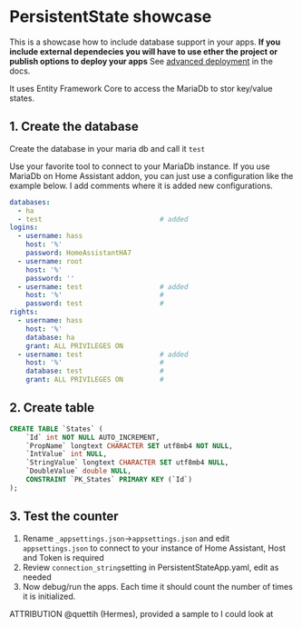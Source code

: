 ﻿# PersistentState showcase
This is a showcase how to include database support in your apps. **If you include external dependecies you will have to use ether the project or publish options to deploy your apps** See [advanced deployment](https://netdaemon.xyz/docs/started/installation) in the docs.

It uses Entity Framework Core to access the MariaDb to stor key/value states.

## 1. Create the database

Create the database in your maria db and call it `test`

Use your favorite tool to connect to your MariaDb instance. If you use MariaDb on Home Assistant addon, you can just use a configuration like the example below. I add comments where it is added new configurations.

```yaml
databases:
  - ha
  - test                             # added
logins:
  - username: hass
    host: '%'
    password: HomeAssistantHA7
  - username: root
    host: '%'
    password: ''
  - username: test                   # added
    host: '%'                        #
    password: test                   #
rights:
  - username: hass
    host: '%'
    database: ha
    grant: ALL PRIVILEGES ON
  - username: test                   # added
    host: '%'                        #
    database: test                   #
    grant: ALL PRIVILEGES ON         #

```
## 2. Create table

```sql
CREATE TABLE `States` (
    `Id` int NOT NULL AUTO_INCREMENT,
    `PropName` longtext CHARACTER SET utf8mb4 NOT NULL,
    `IntValue` int NULL,
    `StringValue` longtext CHARACTER SET utf8mb4 NULL,
    `DoubleValue` double NULL,
    CONSTRAINT `PK_States` PRIMARY KEY (`Id`)
);
```

## 3. Test the counter
1. Rename `_appsettings.json`->`appsettings.json` and edit `appsettings.json` to connect to your instance of Home Assistant, Host and Token is required
2. Review `connection_string`setting in PersistentStateApp.yaml, edit as needed
3. Now debug/run the apps. Each time it should count the number of times it is initialized.

ATTRIBUTION @quettih (Hermes), provided a sample to I could look at
